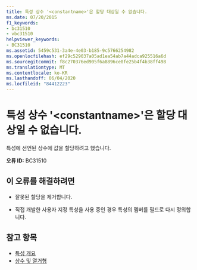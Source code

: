 ```yaml
---
title: 특성 상수 '<constantname>'은 할당 대상일 수 없습니다.
ms.date: 07/20/2015
f1_keywords:
- bc31510
- vbc31510
helpviewer_keywords:
- BC31510
ms.assetid: 5459c531-3a4e-4e03-b185-9c5766254982
ms.openlocfilehash: ef29c529037a05ad1ea54ab7a44adca925516a6d
ms.sourcegitcommit: f8c270376ed905f6a8896ce0fe25b4f4b38ff498
ms.translationtype: MT
ms.contentlocale: ko-KR
ms.lasthandoff: 06/04/2020
ms.locfileid: "84412223"
---
```

# <a name="attribute-constant-constantname-cannot-be-the-target-of-an-assignment"></a>특성 상수 '\<constantname>'은 할당 대상일 수 없습니다.
특성에 선언된 상수에 값을 할당하려고 했습니다.  
  
 **오류 ID:** BC31510  
  
## <a name="to-correct-this-error"></a>이 오류를 해결하려면  
  
- 잘못된 할당을 제거합니다.  
  
- 직접 개발한 사용자 지정 특성을 사용 중인 경우 특성의 멤버를 필드로 다시 정의합니다.  
  
## <a name="see-also"></a>참고 항목

- [특성 개요](../programming-guide/concepts/attributes/index.md)
- [상수 및 열거형](../language-reference/constants-and-enumerations.md)
